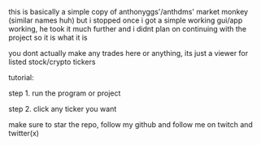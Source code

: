 this is basically a simple copy of anthonyggs'/anthdms' market monkey (similar names huh) but i stopped once i got a simple working gui/app working, he took it much further and i didnt plan on continuing with the project so it is what it is

you dont actually make any trades here or anything, its just a viewer for listed stock/crypto tickers

tutorial:

step 1. run the program or project

step 2. click any ticker you want

make sure to star the repo, follow my github and follow me on twitch and twitter(x)
